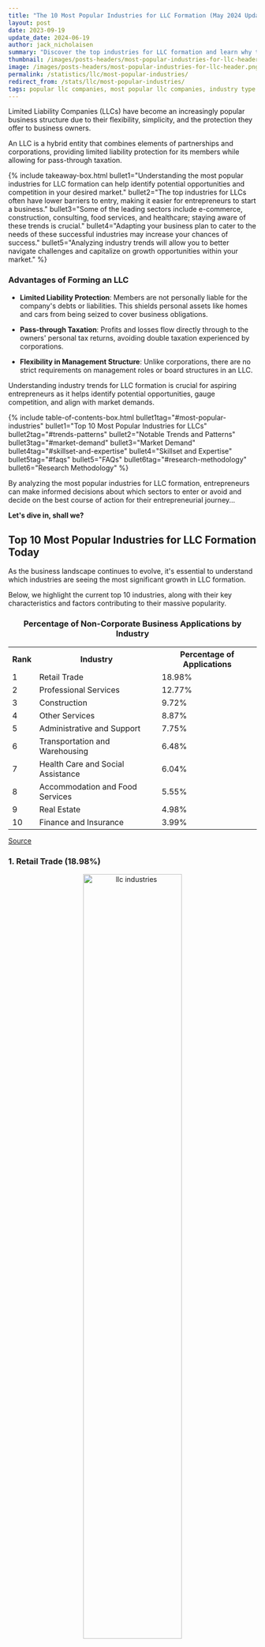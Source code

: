 ```yaml
---
title: "The 10 Most Popular Industries for LLC Formation (May 2024 Update)"
layout: post
date: 2023-09-19
update_date: 2024-06-19
author: jack_nicholaisen
summary: "Discover the top industries for LLC formation and learn why these sectors dominate the business landscape. Uncover opportunities for your own venture!"
thumbnail: /images/posts-headers/most-popular-industries-for-llc-header.png
image: /images/posts-headers/most-popular-industries-for-llc-header.png
permalink: /statistics/llc/most-popular-industries/
redirect_from: /stats/llc/most-popular-industries/
tags: popular llc companies, most popular llc companies, industry type for llc
---
```


Limited Liability Companies (LLCs) have become an increasingly popular business structure due to their flexibility, simplicity, and the protection they offer to business owners. 

An LLC is a hybrid entity that combines elements of partnerships and corporations, providing limited liability protection for its members while allowing for pass-through taxation.

{% include takeaway-box.html bullet1="Understanding the most popular industries for LLC formation can help identify potential opportunities and competition in your desired market." bullet2="The top industries for LLCs often have lower barriers to entry, making it easier for entrepreneurs to start a business." bullet3="Some of the leading sectors include e-commerce, construction, consulting, food services, and healthcare; staying aware of these trends is crucial." bullet4="Adapting your business plan to cater to the needs of these successful industries may increase your chances of success." bullet5="Analyzing industry trends will allow you to better navigate challenges and capitalize on growth opportunities within your market." %}

### Advantages of Forming an LLC

-   **Limited Liability Protection**: Members are not personally liable for the company's debts or liabilities. This shields personal assets like homes and cars from being seized to cover business obligations.

-   **Pass-through Taxation**: Profits and losses flow directly through to the owners' personal tax returns, avoiding double taxation experienced by corporations.

-   **Flexibility in Management Structure**: Unlike corporations, there are no strict requirements on management roles or board structures in an LLC.

Understanding industry trends for LLC formation is crucial for aspiring entrepreneurs as it helps identify potential opportunities, gauge competition, and align with market demands. 

{% include table-of-contents-box.html bullet1tag="#most-popular-industries" bullet1="Top 10 Most Popular Industries for LLCs" bullet2tag="#trends-patterns" bullet2="Notable Trends and Patterns" bullet3tag="#market-demand" bullet3="Market Demand" bullet4tag="#skillset-and-expertise" bullet4="Skillset and Expertise" bullet5tag="#faqs" bullet5="FAQs" bullet6tag="#research-methodology" bullet6="Research Methodology" %}
<a id="most-popular-industries"> 

By analyzing the most popular industries for LLC formation, entrepreneurs can make informed decisions about which sectors to enter or avoid and decide on the best course of action for their entrepreneurial journey...

**Let's dive in, shall we?**

## Top 10 Most Popular Industries for LLC Formation Today

As the business landscape continues to evolve, it's essential to understand which industries are seeing the most significant growth in LLC formation. 

Below, we highlight the current top 10 industries, along with their key characteristics and factors contributing to their massive popularity.

<div style="text-align: center;">
    <h3>Percentage of Non-Corporate Business Applications by Industry</h3>
    <table style="margin: 0 auto;">
        <tr>
            <th><b>Rank</b></th>
            <th><b>Industry</b></th>
            <th><b>Percentage of Applications</b></th>
        </tr>
        <tr>
            <td>1</td>
            <td>Retail Trade</td>
            <td>18.98%</td>
        </tr>
        <tr>
            <td>2</td>
            <td>Professional Services</td>
            <td>12.77%</td>
        </tr>
        <tr>
            <td>3</td>
            <td>Construction</td>
            <td>9.72%</td>
        </tr>
        <tr>
            <td>4</td>
            <td>Other Services</td>
            <td>8.87%</td>
        </tr>
        <tr>
            <td>5</td>
            <td>Administrative and Support</td>
            <td>7.75%</td>
        </tr>
        <tr>
            <td>6</td>
            <td>Transportation and Warehousing</td>
            <td>6.48%</td>
        </tr>
        <tr>
            <td>7</td>
            <td>Health Care and Social Assistance</td>
            <td>6.04%</td>
        </tr>
        <tr>
            <td>8</td>
            <td>Accommodation and Food Services</td>
            <td>5.55%</td>
        </tr>
        <tr>
            <td>9</td>
            <td>Real Estate</td>
            <td>4.98%</td>
        </tr>
        <tr>
            <td>10</td>
            <td>Finance and Insurance</td>
            <td>3.99%</td>
        </tr>
    </table>
</div>

<a href="https://www.census.gov/econ/bfs/index.html" target="_blank">Source</a>

### 1. Retail Trade (18.98%)

<center>
<img alt="llc industries" src="/images/content/e-commerce-marketing.png" title="What is the most common LLC business?" style="width: 63%; height: 63%">
</center>

The Retail Trade sector consists of businesses primarily involved in selling merchandise in small quantities to the general public. 

This sector encompasses a wide range of retail formats including physical stores, online shops, and direct sales methods like catalogs and infomercials.

Retailers are designed to attract a high volume of customers through extensive product displays and mass-media advertising. 

They sell a variety of goods, from everyday items to specialized products, and often provide after-sales services such as repairs and installations.

### 2. Professional Services (12.77%)

<center>
<img alt="What are the most famous LLC companies?" src="/images/content/blueprints.png" title="Does industry type matter for an LLC?" style="width: 63%; height: 63%">
</center>

The Professional, Scientific, and Technical Services sector comprises establishments that specialize in performing professional, scientific, and technical activities for others. 

These activities require a high degree of expertise and training. 

Businesses in this sector provide a wide range of services including legal advice, accounting, architectural and engineering design, computer services, consulting, research, advertising, photography, translation, and veterinary services.

These establishments cater to clients across various industries and sometimes households, offering specialized services based on their expertise. 

This sector does not include businesses primarily involved in day-to-day office administrative services, such as financial planning, billing, recordkeeping, personnel supply, and logistics, which are classified under Administrative and Support and Waste Management and Remediation Services.

### 3. Construction (9.72%)

<center>
<img alt="Who is an LLC best for?" src="/images/content/construction.png" title="What types of businesses are best suited for LLC?" style="width: 63%; height: 63%">
</center>

The Construction sector comprises establishments primarily engaged in building construction or engineering projects, such as highways and utility systems. 

This sector includes businesses involved in site preparation and land subdivision for new construction.

Construction activities encompass new projects, additions, alterations, maintenance, and repairs, managed from a fixed business location but typically executed at multiple project sites. 

These activities are usually specified in prime contracts with project owners or subcontracts with other construction businesses.

General contractors, also known as design-builders, construction managers, turnkey contractors, or joint-venture contractors, oversee entire construction projects. 

They often subcontract specific parts of their projects to specialty trade contractors, who focus on particular components like masonry, painting, and electrical work. 

For-sale builders, or speculative builders, construct buildings for sale on sites they own, involving site acquisition and securing financial backing.

This sector is divided into three subsectors: 

1. Construction of Buildings, 

2. Heavy and Civil Engineering Construction, 

3. and Specialty Trade Contractors. 

These distinctions highlight the variations in equipment, workforce skills, and production processes required for different types of construction projects.

### 4. Other Services (8.87%)

<center>
<img alt="What type of business can I start with an LLC?" src="/images/content/service.png" title="Types of Industries Allowed to LLC" style="width: 63%; height: 63%">
</center>

The Other Services (except Public Administration) sector includes a diverse range of establishments providing services not classified elsewhere. 

This sector encompasses activities such as equipment and machinery repair, religious activities, grantmaking, advocacy, dry cleaning, laundry services, personal care, death care, pet care (excluding veterinary services), photofinishing, temporary parking, and dating services.

Additionally, private households employing workers for household operations are included in this sector. 

Establishments primarily engaged in retailing new equipment while also performing repairs and general maintenance are classified under the Retail Trade sector, not here.

### 5. Administrative and Support (7.75%)

<center>
<img alt="12 Best Industries To Work Within in 2024" src="/images/content/operations-center.png" title="What are the biggest industries in the US?" style="width: 63%; height: 63%">
</center>

The Administrative and Support and Waste Management and Remediation Services sector comprises establishments that perform routine support activities for the day-to-day operations of other organizations. 

These essential services, often conducted in-house by various sectors, include office administration, hiring and placing personnel, document preparation, solicitation, collection, security and surveillance, cleaning, and waste disposal.

Businesses in this sector typically operate on a contract or fee basis, specializing in one or more support activities. 

While these services are crucial for many industries and sometimes households, establishments focused on strategic and organizational planning for their company are classified under Management of Companies and Enterprises. 

Government entities managing programs are classified under Public Administration.

### 6. Transportation and Warehousing (6.48%)

<center>
<img alt="Which industry is booming in the USA?" src="/images/content/logistics.png" title="best sector for llcs" style="width: 63%; height: 63%">
</center>

The Transportation and Warehousing sector encompasses industries involved in the transportation of passengers and cargo, warehousing and storage for goods, scenic and sightseeing transportation, and support activities related to various modes of transportation. 

These establishments utilize transportation equipment or facilities, with the type of equipment varying by mode, including air, rail, water, road, and pipeline.

This sector is categorized into subsectors for each mode of transportation, warehousing and storage, and support activities. 

It also includes subsectors for scenic and sightseeing transportation, postal services, and courier services. 

Support activities, such as freight transportation arrangement and routine maintenance of transportation equipment, are inherently multimodal and share production process similarities.

Warehousing establishments in this sector are distinct from merchant wholesalers as they do not sell goods. 

Excluded from this sector are establishments primarily providing travel arrangements, rental and leasing of transportation equipment without operators, and medical care transportation services, which are classified under different sectors.

### 7. Health Care and Social Assistance (6.04%)

<center>
<img alt="Who would a LLC be best for?" src="/images/content/doctor.png" title="best industries for entrepreneurs" style="width: 63%; height: 63%">
</center>

The Health Care and Social Assistance sector comprises establishments dedicated to providing health care and social assistance services to individuals. 

This sector includes a range of services from medical care to social assistance, often blurring the lines between these activities. 

Services are delivered by trained professionals such as health practitioners and social workers, with many industries defined by the educational degrees held by these practitioners.

Excluded from this sector are yoga and aerobics instruction, physical fitness facilities, personal fitness training services, and non-medical diet and weight reduction centers, which are classified under other sectors. 

These services, while health-related, are not typically delivered by health practitioners.

### 8. Accommodation and Food Services (5.55%)

<center>
<img alt="best industry for entrepreneurs" src="/images/content/restaurant.png" title="What are the best industries to get into as an entrepreneur?" style="width: 63%; height: 63%">
</center>

The Accommodation and Food Services sector includes establishments that provide lodging and/or prepare meals, snacks, and beverages for immediate consumption. 

This sector combines accommodation and food services establishments because these activities are often offered together at the same location.

Some establishments that provide food and beverage services are classified in other sectors. 

For instance, civic and social organizations fall under Other Services (except Public Administration), amusement and recreation parks, dinner theaters, and other entertainment facilities are part of Arts, Entertainment, and Recreation, and motion picture theaters are classified under Information.

### 9. Real Estate (4.98%)

<center>
<img alt="Which sector is best for entrepreneurship?" src="/images/content/real-estate.png" title="Which is the best industry to do business in?" style="width: 63%; height: 63%">
</center>

The Real Estate and Rental and Leasing sector consists of establishments primarily engaged in renting, leasing, or allowing the use of tangible or intangible assets, and those providing related services. 

This includes businesses that rent out their own properties, whether tangible (like real estate and equipment) or intangible (like patents and trademarks).

This sector also encompasses establishments involved in managing real estate for others, selling, renting, and buying real estate on behalf of clients, and appraising real estate. 

These activities are closely tied to the sector's core functions. 

Key components include real estate lessors, equipment lessors (covering items like motor vehicles, computers, and consumer goods), and lessors of nonfinancial intangible assets.

Excluded from this sector are businesses primarily engaged in renting or leasing equipment with operators, as these are classified based on the nature of the services provided (such as transportation or construction). 

Additionally, mortgage Real Estate Investment Trusts (REITs) and establishments managing the financial portfolios of REITs on a fee or commission basis fall under the Finance and Insurance sector.

### 10. Finance and Insurance (3.99%)

<center>
<img alt="What industry is high in demand?" src="/images/content/insurance-policy.png" title="What business will always be in demand?" style="width: 63%; height: 63%">
</center>

The Finance and Insurance sector encompasses establishments primarily engaged in financial transactions and in facilitating such transactions. 

This includes three main types of activities:

**1. Financial Intermediation**: 

Raising funds by taking deposits or issuing securities, and using those funds to make loans or purchase securities. 

This involves channeling funds from lenders to borrowers, transforming or repackaging the funds in terms of maturity, scale, and risk.

**2. Insurance and Annuities**: 

Pooling risk by underwriting insurance and annuities, collecting premiums or fees, building reserves, investing those reserves, and making contractual payments.

**3. Specialized Support Services**: 

Providing services that facilitate or support financial intermediation, insurance, and employee benefit programs.

Monetary authorities responsible for monetary control are also included in this sector. 

The subsectors, industry groups, and industries are defined based on unique production processes, utilizing specialized human resources and physical capital. 

The way establishments acquire and allocate financial capital, and their sources and uses of funds, further distinguish their production processes.

Most subsectors contain intermediaries with similar patterns of raising and using funds, and establishments engaged in activities facilitating financial or insurance intermediation. 

Financial services often require higher-level organizational structures for defining production processes, and activities at single locations may represent separate production processes.
<a id="trends-patterns"> 

Establishments providing financial transaction processing services are included in this sector due to the integral nature of these activities to the production of finance and insurance services. 

Legal entities holding portfolios of assets on behalf of others, such as funds and trusts, are also part of this sector, while separate establishments managing these funds are classified under Other Financial Investment Activities.

## Notable Trends and Patterns

Let's look at a few of the significant trends we've noticed in the data and shed some light on the driving forces behind why so many entreprenurs prefer these industries when starting their very own LLCs.

### Evolving Retail Landscape

The Retail Trade sector has experienced significant growth due to several notable trends. 

The <a href="https://www.statista.com/statistics/379046/worldwide-retail-e-commerce-sales/" target="_blank">rise of e-commerce</a> has transformed the retail landscape, allowing businesses to reach a global audience and operate beyond the constraints of physical locations. 

Additionally, the integration of technology, such as mobile shopping apps and <a href="https://www.forbes.com/sites/forbesbusinessdevelopmentcouncil/2024/02/05/the-evolution-of-retail-in-2024-a-glimpse-into-the-future/" target="_blank">personalized online experiences</a>, has enhanced customer engagement and convenience. 

The shift towards omnichannel retailing, where businesses combine online and offline channels, has also contributed to the sector's growth. 

Furthermore, <a href="https://www.mckinsey.com/capabilities/mckinsey-digital/our-insights/how-covid-19-has-pushed-companies-over-the-technology-tipping-point-and-transformed-business-forever" target="_blank">changing consumer preferences</a>, such as the demand for fast delivery and seamless shopping experiences, have driven retailers to innovate and expand their services.

### Growing Demand for Expertise

The Professional Services sector has seen substantial growth driven by the increasing complexity of business operations and the <a href="https://www.deloitte.com/global/en/services/consulting/services/human-capital.html" target="_blank">demand for specialized expertises</a>. 

As businesses navigate regulatory changes, technological advancements, and global competition, they rely on professional services for legal advice, accounting, consulting, and more. 

The rise of digital transformation and the need for <a href="https://www.linkedin.com/pulse/future-professional-services-navigating-path-pk-william-us-citizen--ymtwf/" target="_blank">cybersecurity and IT services</a> have also fueled the sector's expansion. 

Moreover, the trend towards <a href="https://www.gartner.com/en/articles/gartner-top-10-strategic-technology-trends-for-2024" target="_blank">outsourcing non-core functions</a> allows companies to focus on their primary activities while leveraging the expertise of professional service providers.

### Infrastructure and Urban Development

The Construction sector's growth is influenced by several key trends. 

<a href="https://www2.deloitte.com/us/en/insights/industry/engineering-and-construction/engineering-and-construction-industry-outlook.html" target="_blank">Urbanization and population growth</a> have led to increased demand for residential and commercial buildings. 

Infrastructure development projects, such as highways and utility systems, are also on the rise as governments invest in <a href="https://www.mckinsey.com/capabilities/operations/our-insights/reinventing-construction-through-a-productivity-revolution" target="_blank">improving public services</a>. 

Technological advancements, including the use of Building Information Modeling (BIM) and sustainable construction practices, have enhanced efficiency and reduced costs. 

Additionally, the push for <a href="https://www.weforum.org/agenda/2022/05/3-ways-sustainable-construction-can-forge-a-greener-future/" target="_blank">renewable energy projects and green buildings</a> reflects the sector's adaptation to environmental concerns and regulations.

### Diverse Service Offerings

The Other Services sector encompasses a diverse range of activities, and its growth is driven by several factors. 

The <a href="https://www.mckinsey.com/industries/technology-media-and-telecommunications/our-insights/ordering-in-the-rapid-evolution-of-food-delivery" target="_blank">increasing focus on convenience</a> and personal services, such as dry cleaning, laundry, and personal care, caters to busy lifestyles. 

The <a href="https://www.mckinsey.com/~/media/mckinsey/featured%20insights/mckinsey%20explainers/what%20is%20the%20gig%20economy/what-is-the-gig-economy.pdf" target="_blank">rise of the gig economy and freelance work</a> has boosted demand for specialized services like pet care, temporary parking, and dating services. 

Additionally, the aging population has led to growth in death care services. 

The sector's ability to adapt to <a href="https://supplychainreport.org/the-gig-economy/" target="_blank">changing consumer needs and preferences</a> contributes to its continued expansion.

### Operational Efficiency and Outsourcing

Administrative and Support services have grown due to the need for businesses to <a href="https://www.deloitte.com/global/en/issues/work/global-outsourcing-survey.html" target="_blank">streamline operations</a> and focus on core activities. 

Outsourcing routine tasks such as office administration, payroll, and cleaning services allows companies to improve efficiency and reduce costs. 

The <a href="https://www.mckinsey.com/capabilities/people-and-organizational-performance/our-insights/reimagining-the-office-and-work-life-after-covid-19" target="_blank">rise of remote work</a> and the gig economy has increased demand for flexible staffing solutions and personnel placement services. 

Additionally, the emphasis on <a href="https://www.forbes.com/sites/forbestechcouncil/2020/05/12/15-effective-cybersecurity-strategies-for-your-remote-workforce/" target="_blank">security and data protection</a> has driven growth in security and surveillance services. 

Environmental concerns have also spurred the demand for waste management and remediation services.

### Logistics and Global Trade

The Transportation and Warehousing sector's growth is propelled by the <a href="https://www.dhl.com/global-en/home/insights-and-innovation/insights/logistics-trend-radar.html" target="_blank">increasing globalization</a> of trade and the rise of e-commerce. 

The need for <a href="https://www.weforum.org/agenda/2022/10/this-is-what-the-future-of-logistics-looks-like/" target="_blank">efficient logistics and supply chain management</a> has led to greater demand for transportation services, including air, rail, road, and sea freight. 

The expansion of warehousing facilities to accommodate growing inventory requirements is another key trend. 

<a href="https://www.cornellbusinessreview.org/articles-2/2023/5/21/the-future-of-global-supply-chains-how-increased-digitization-can-revitalize-global-supply-chains" target="_blank">Technological advancements</a>, such as automation and real-time tracking, have improved operational efficiency. 

Additionally, the rise of same-day and next-day delivery expectations has intensified the need for robust transportation and warehousing solutions.

### Aging Population and Medical Advances

The Health Care and Social Assistance sector continues to grow due to several significant trends. 

The aging population has increased the demand for <a href="https://www.mckinsey.com/industries/healthcare/our-insights/the-future-of-healthcare-value-creation-through-next-generation-business-models" target="_blank">health care services</a>, including medical care, nursing, and social support. 

Advances in medical technology and treatments have expanded the range of services offered. 

The emphasis on <a href="https://www.cdc.gov/aging/data/stateofaging.htm" target="_blank">preventive care and wellness programs</a> has also contributed to sector growth. 

Additionally, the shift towards personalized and patient-centered care has driven the expansion of health care and social assistance services. 

The COVID-19 pandemic highlighted the importance of <a href="https://www.nia.nih.gov/sites/default/files/2017-06/global_health_aging.pdf" target="_blank">health care infrastructure</a>, further accelerating investments in this sector.

### Experiential Travel and Dining

The Accommodation and Food Services sector has grown due to changing consumer preferences and lifestyle trends. 

The rise of experiential travel and dining experiences has driven demand for <a href="https://www.mckinsey.com/featured-insights/mckinsey-explainers/what-is-the-future-of-travel" target="_blank">unique accommodations</a> and innovative food services. 

The growth of the <a href="https://wttc.org/Research/Economic-Impact" target="_blank">sharing economy</a>, with platforms like Airbnb, has expanded lodging options. 

The increase in <a href="https://www.forbes.com/sites/garyocchiogrosso/2024/01/20/trends-shaping-the-ever-changing-restaurant-business-in-2024/" target="_blank">dual-income households and busy lifestyles</a> has boosted demand for dining out and food delivery services. 

Additionally, technological advancements, such as online reservations and mobile ordering, have enhanced customer convenience and engagement, contributing to the sector's growth.

### Urbanization and Investment Opportunities

The Real Estate sector has experienced growth due to several key factors. 

Urbanization and population growth have <a href="https://www.pwc.com/us/en/industries/financial-services/asset-wealth-management/real-estate/emerging-trends-in-real-estate.html" target="_blank">driven demand</a> for residential and commercial properties. 
 
Low-interest rates and favorable financing options have made real estate investments more attractive. 
 
The rise of remote work has influenced demand for both <a href="https://theconversation.com/how-pandemics-have-changed-american-cities-often-for-the-better-137945" target="_blank">residential and office spaces</a>, with a shift towards suburban and flexible workspaces. 
 
Additionally, the emphasis on <a href="https://designdash.com/2024/06/08/the-future-of-real-estate-17-tech-trends-changing-the-industry/" target="_blank">sustainable and green buildings</a> has spurred investments in energy-efficient and environmentally friendly properties. 
 
Real estate's potential for stable returns and long-term value appreciation continues to attract investors.

### Financial Innovation and Risk Management

The Finance and Insurance sector's growth is driven by the <a href="https://fintechmagazine.com/articles/digital-banking-transformation-accelerating-into-2024" target="_blank">increasing complexity of financial markets</a> and the need for risk management. 

The rise of digital banking and fintech innovations has transformed the financial services landscape, offering greater accessibility and convenience. 

The growing awareness of the importance of insurance for <a href="https://www.mckinsey.com/industries/financial-services/our-insights/fintechs-a-new-paradigm-of-growth" target="_blank">risk mitigation</a> has led to increased demand for various insurance products. 
<a id="market-demand"> 

Additionally, the emphasis on <a href="https://www.gartner.com/en/articles/gartner-top-10-strategic-technology-trends-for-2024" target="_blank">financial literacy and planning</a> has spurred growth in investment and advisory services. 

Regulatory changes and economic uncertainties also drive the need for financial intermediation and specialized support services.

## Market Demand and Its Impact on LLC Formation

Understanding market demand is crucial for entrepreneurs when choosing an industry for their LLC formation. 

**What is Market Demand?**

Market demand influences the viability and potential growth of a business, making it an essential factor in determining the most profitable industries to enter. 


Market demand plays a significant role in shaping the decision-making process for entrepreneurs looking to form an LLC. 

High market demand indicates a strong need or desire for specific products or services, which can translate into lucrative business opportunities. 

Entrepreneurs are more likely to form LLCs in industries with high demand as they offer better chances of success and profitability.

Conversely, low market demand can signal limited growth potential or even stagnation within an industry. 

As a result, entrepreneurs may avoid forming LLCs in such sectors due to the increased risk of failure and financial losses.

In this section, we will discuss how market demand impacts industry choice for LLC formation and provide examples of industries experiencing high demand that has led to an increase in LLC formations.

### **Industries with High Demand Leading to More LLC Formations**

-   ### Renewable Energy

The renewable energy sector has experienced rapid growth due to increasing global concerns about climate change and the need for sustainable energy solutions. 

This high market demand has led to numerous entrepreneurs forming LLCs within this industry, focusing on solar power installation, wind energy generation, and other renewable technologies.

Source: <a href="https://www.eia.gov/todayinenergy/detail.php?id=43895" target="_blank">U.S. Energy Information Administration</a>

-   ### Home-Based Care Services

With an aging population and growing preference for home-based care over traditional nursing homes, there is significant market demand for home care services providers. 

This trend has resulted in many entrepreneurs forming LLCs in this sector, offering services such as elderly care, disability support, and specialized medical care at home.

Source: <a href="https://www.agingcare.com/articles/difference-between-home-health-and-non-medical-home-care-services-426685.htm" target="_blank">Aging Care</a>

-   ### Subscription Box Services

Subscription box services have gained immense popularity in recent years, catering to various niches such as beauty, food, and entertainment. 

The high market demand for these curated experiences has led to many entrepreneurs forming LLCs in this industry, capitalizing on the opportunity to provide unique and personalized products to consumers.

Source: <a href="https://www.mckinsey.com/industries/technology-media-and-telecommunications/our-insights/thinking-inside-the-subscription-box-new-research-on-ecommerce-consumers" target="_blank">McKinsey & Company</a>

Understanding market demand is crucial for entrepreneurs when choosing an industry for their LLC formation. 

By identifying industries with high market demand, entrepreneurs can increase their chances of success and capitalize on lucrative business opportunities while enjoying the benefits of limited liability protection.

## The Influence of Regulatory Environment on Industry Choice

The regulatory environment plays a crucial role in shaping entrepreneurs' decisions to form an LLC in a specific industry. 

Various regulations, licensing requirements, and compliance measures can either facilitate or hinder the development of businesses within certain sectors. 

A favorable regulatory environment can encourage entrepreneurs to form LLCs in specific industries by simplifying processes, reducing costs, and minimizing barriers to entry. 

In contrast, stringent regulations or complex licensing requirements may discourage business owners from entering certain sectors due to the increased time and resources needed for compliance.

Understanding the regulatory landscape is essential when choosing an industry for LLC formation. 

Entrepreneurs must carefully consider factors such as licensing requirements, industry-specific regulations, and potential legal liabilities before making their decision.

In the following section, we will discuss how the regulatory environment can impact the decision to form an LLC in a specific industry and provide examples of industries with favorable regulatory conditions for LLC formation.

### **Industries with Favorable Regulatory Conditions for LLC Formation**

-   ### E-commerce

The e-commerce sector often benefits from a relatively relaxed regulatory environment compared to traditional brick-and-mortar retail businesses. 

For instance, e-commerce businesses are generally not subject to zoning laws or physical location restrictions that apply to physical stores (<a href="https://www.sba.gov/business-guide/launch-your-business" target="_blank">U.S. Small Business Administration</a>). 

This favorable regulatory landscape has attracted many entrepreneurs to form LLCs in the e-commerce space.

-   ### Consulting Services

Consulting services typically enjoy a less restrictive regulatory environment than many other industries. 

While some consultants may require professional licenses or certifications depending on their specialization (<a href="https://www.bls.gov/ooh/business-and-financial/management-analysts.htm" target="_blank">Bureau of Labor Statistics</a>), overall regulation is often less burdensome than in more heavily regulated sectors like healthcare or finance. 

This lighter touch creates a more accessible environment for entrepreneurs to form LLCs in the consulting industry.

-   ### Food Trucks

Food trucks have become increasingly popular in recent years, with many cities adopting more lenient regulations and streamlined permit processes to accommodate this growing trend (<a href="https://ij.org/report/food-truck-freedom/" target="_blank">Institute for Justice</a>). 

As a result, entrepreneurs looking to enter the food services industry may find it easier to start a food truck business as an LLC compared to opening a traditional restaurant, which often faces stricter regulations and higher overhead costs.

It's clear from our analysis that understanding the regulatory environment is essential when choosing which industry to form your LLC in. 

Entrepreneurs should consider factors such as licensing requirements, industry-specific regulations, and potential legal liabilities before making their decision. 

**By selecting industries with favorable regulatory conditions, business owners can increase their chances of success while enjoying the benefits of limited liability protection provided by an LLC structure.**

## Access to Capital and Its Impact on LLC Formation

Access to capital is a critical factor for entrepreneurs when deciding which industry to enter with their LLC formation. 

The availability of funding can significantly impact the growth potential and overall success of a business. 

When forming an LLC, entrepreneurs must consider the financial resources required to launch and grow their businesses. 

On one hand, industries with greater access to capital tend to attract more entrepreneurs as they offer better opportunities for securing funding through various channels such as loans, grants, or investments. 

On the other hand, industries with limited access to capital may deter entrepreneurs from forming LLCs due to the increased risk of financial constraints hindering business growth.

In this section, we will discuss the role access to capital plays in determining industry choice for LLC formation and provide examples of industries where access to capital is relatively easier, leading to more LLC formations.

### **Industries with Easier Access to Capital**

-   ### Technology Startups

Technology startups often have better access to capital due in part to the high demand for innovative solutions and potential for rapid growth. 

Investors are typically drawn towards technology companies that demonstrate strong market potential and scalability. 

As a result, many entrepreneurs choose to form LLCs in this industry, taking advantage of available funding through venture capital firms or angel investors.

Source: <a href="https://www.cbinsights.com/research/report/venture-trends-2023/" target="_blank">CB Insights</a>

-   ### Biotechnology & Pharmaceutical Companies

The biotechnology and pharmaceutical industries also enjoy relatively easier access to capital due in part to the high demand for new treatments and therapies. 

These sectors often receive significant funding from both public and private sources, including government grants, venture capital investments, and partnerships with established pharmaceutical companies.

Source: <a href="https://phrma.org/-/media/Project/PhRMA/PhRMA-Org/PhRMA-Refresh/Report-PDFs/D-F/The-Econ-Impact-of-US-Biopharma-Industry-2024-Report.pdf" target="_blank">Pharmaceutical Research and Manufacturers of America</a>

-   ### Renewable Energy Projects

Renewable energy projects have become increasingly attractive to investors due to the growing global emphasis on sustainability and clean energy. 

As a result, entrepreneurs forming LLCs in this industry can benefit from various funding opportunities, including government grants, tax incentives, and private investments.

Source: <a href="https://www.energy.gov/eere/funding/eere-funding-opportunities" target="_blank">U.S. Department of Energy</a>
<a id="skillset-and-expertise"> 

Based on the above, access to capital clearly plays a significant role in determining which industries are more appealing for LLC formation. 

By understanding the financial landscape within specific sectors, you can make more informed decisions about the viability of your business and leverage available resources to support its growth.

## The Role of Skillset and Expertise in Choosing an Industry

The skillset and expertise of entrepreneurs play a crucial role in determining the industry choice for LLC formation. 

Founders often gravitate towards industries where they possess relevant knowledge, experience, or unique abilities, as this increases their chances of success. 

When forming an LLC, entrepreneurs are more likely to choose industries that align with their professional background, education, or innate talents. 

This alignment allows them to leverage their skills and expertise effectively, increasing the likelihood of business success. 

Additionally, having a strong foundation in a particular industry can help entrepreneurs navigate challenges more efficiently while providing them with valuable insights into market trends and opportunities.

Here, we will take a look at how founders' skillsets and expertise can influence industry choice for LLC formation and provide examples of industries where specific skillsets lead to more LLC formations.

### **Industries Where Specific Skillsets Lead to More LLC Formations**

-   ### Health & Wellness

Entrepreneurs with backgrounds in nutrition, fitness training, or holistic therapies often form LLCs within the health & wellness industry. 

Their specialized knowledge allows them to create tailored solutions for clients seeking to improve their physical or mental well-being.

Source: <a href="https://globalwellnessinstitute.org/the-2023-global-wellness-economy-monitor/" target="_blank">Global Wellness Institute</a>

-   ### Software Development

Individuals with expertise in programming languages or software engineering are more likely to form LLCs within the software development industry. 

Their technical skills enable them to create innovative digital products and services catering to various sectors such as finance, healthcare, or e-commerce.

Source: <a href="https://www.bls.gov/ooh/computer-and-information-technology/software-developers.htm" target="_blank">Bureau of Labor Statistics</a>

-   ### Consulting Services

Professionals with extensive experience in management consulting or specialized fields like human resources, marketing strategy, or IT consulting often establish LLCs within the consulting industry. 

Their expertise allows them to provide valuable guidance and support to other businesses seeking to improve performance or overcome specific challenges.

Source: <a href="https://www.forbes.com/advisor/business/how-to-start-a-consulting-business/" target="_blank">Forbes</a>
<a id="faqs"> 

According to this information, the founders' skillset and expertise significantly influence industry choice for LLC formation. 

By leveraging their unique abilities and knowledge in a particular sector, entrepreneurs can increase their chances of business success while enjoying the benefits of limited liability protection.

## FAQs - Frequently Asked Questions About The Best Industries for LLCs

<center>
<img alt="Business FAQs" src="/images/content/faqs-section.png" title="Common Business Questions" style="width: 63%; height: 63%">
</center>

<br>

<link rel="stylesheet" href="/assets/css/faq-styles.css">

{% include faq-template.html faq_data="faq_stats_llc_most_popular_industries_for_llcs" %}

<br>

## In Summary...

We've just explored various factors that influence industry choice for LLC formation, including regional trends, market demand, regulatory environment, access to capital, and founders' skillsets and expertise.

By taking these factors into account, entrepreneurs can make informed decisions when selecting an industry with high growth potential that aligns with their unique abilities and knowledge.

### Recaping Our Key Findings

1.  Regional trends play a significant role in shaping the industries where LLCs are formed. Top industries vary across different regions of the United States due to factors such as local economic conditions, available resources, and established infrastructures.

2.  Market demand is crucial for determining the viability and growth potential of businesses within specific industries. High demand sectors tend to attract more entrepreneurs seeking lucrative opportunities.

3.  The regulatory environment can either facilitate or hinder business development within certain sectors. Industries with favorable regulatory conditions typically see more LLC formations.

4.  Access to capital is essential for entrepreneurs when choosing an industry for LLC formation. Industries with better access to funding offer increased growth potential and overall success.

5.  Founders' skillsets and expertise play a critical role in determining the industry choice for LLC formation. Entrepreneurs often gravitate towards sectors where they possess relevant knowledge or unique abilities.

Understanding these trends and patterns has several implications on you, your business, and your industry:

-   **Entrepreneurs** should carefully consider each factor when deciding on an industry for their LLC formation. This analysis can help them identify areas with high growth potential while also taking into account their skills and expertise.
-   **Investors** can use this information to identify emerging industries with strong growth prospects or existing sectors experiencing a resurgence in LLC formations. This insight may inform investment strategies and help uncover promising opportunities.
-   **Policymakers** can leverage this information to create policies that foster entrepreneurship in specific industries or regions by addressing barriers such as restrictive regulations or limited access to capital.

Applying this information in a practical sense will allow you to:

1.  Identify industries with favorable conditions for LLC formation.

2.  Leverage their skills and expertise effectively to increase the likelihood of business success.

3.  Better understand market trends and opportunities within specific sectors.

4.  Navigate challenges more efficiently by being aware of potential barriers such as restrictive regulations or limited access to capital.

To further explore how this valuable information can be tailored to your unique business needs, we encourage you to <a href="https://calendly.com/businessinitiative/30-minute-consultation-call" target="_blank">schedule a consultation call</a> with us. 

Business Initiative will provide personalized guidance on choosing the right industry for your LLC formation based on your goals and background.

Don't miss out on additional insights and resources! 

Follow us on X (Twitter) for real-time discussions about entrepreneurship, LLC formation, and more...

<br>
<a href="https://twitter.com/intent/tweet?screen_name=BisInitiative&ref_src=twsrc%5Etfw" class="twitter-mention-button" data-size="large" data-show-count="false">Tweet to @BisInitiative</a><script async src="https://platform.twitter.com/widgets.js" charset="utf-8"></script>

**Ready to Take Initiative?** 

<a href="https://calendly.com/businessinitiative/30-minute-consultation-call" target="_blank">Schedule a consultation call</a> or <a href="https://www.businessinitiative.org/contact/" target="_blank">use our contact form</a> and get started today!

Also, subscribe to our newsletter for regular updates on industry trends, tips for business success, and exclusive content designed to help you stay ahead in today's competitive landscape.

<iframe src="https://embeds.beehiiv.com/4b55f309-919b-4f27-82e1-28bfbbc3543f" data-test-id="beehiiv-embed" width="100%" height="320" frameborder="0" scrolling="no" style="border-radius: 4px; border: 2px solid #e5e7eb; margin: 0; background-color: transparent;"></iframe>

<a id="research-methodology"> 

## Research Methodology

In this analysis, we relied on various reputable data sources to gather information on industry trends, market demand, and other factors influencing the choice of industry for LLC formation. 

These data sources include government databases, business registries, and industry reports that provide valuable insights into the economic landscape and business opportunities across different sectors.

### Government Databases

Government databases offer a wealth of information on economic indicators, industry statistics, and regulatory requirements. 

Some of the key government databases used in our analysis include:

-   <a href="https://www.bea.gov/" target="_blank">U.S. Bureau of Economic Analysis</a> - Provides comprehensive data on GDP by industry, consumer spending trends, and regional economic profiles.

-   <a href="https://www.bls.gov/" target="_blank">U.S. Bureau of Labor Statistics</a> - Offers insights into employment trends, occupational outlooks, and wage data across various industries.

-   <a href="https://www.sba.gov/" target="_blank">U.S. Small Business Administration</a> - Shares resources for entrepreneurs related to starting a business, financing options, and federal contracting opportunities.

### Business Registries

Business registries maintain records of registered companies within specific jurisdictions or countries. 

These registries can provide useful information on the number of LLC formations across different industries:

-   <a href="https://www.nass.org/initiatives/business-services" target="_blank">National Association of Secretaries of State (NASS)</a> - NASS offers a directory linking to individual state business registries where users can access details about LLC registrations.

-   <a href="https://www.sec.gov/edgar/searchedgar/companysearch" target="_blank">U.S. Securities and Exchange Commission (SEC)</a> - The SEC's EDGAR database allows users to search for company filings such as annual reports or registration statements that may contain information about newly formed LLCs.

### Industry Reports

Industry reports offer in-depth analyses of market trends, growth projections, competitive landscapes, and emerging opportunities within specific sectors:

-   <a href="https://www.pwc.com/us/en/moneytree-report.html" target="_blank">PwC MoneyTree Report</a> - A quarterly study of venture capital investment activity in the United States, providing insights into the most funded industries and regions.

-   <a href="https://www.cbinsights.com/" target="_blank">CB Insights</a> - Offers research reports on various industries, including technology, healthcare, and consumer goods, highlighting market trends and investment activities.

-   <a href="https://www.forbes.com/" target="_blank">Forbes</a>, <a href="https://www.entrepreneur.com/" target="_blank">Entrepreneur</a>, and <a href="https://www.inc.com/" target="_blank">Inc.</a> - These business publications frequently publish articles and reports analyzing industry trends, growth opportunities, and challenges faced by entrepreneurs across different sectors.

By utilizing these reputable data sources, our analysis aims to provide a comprehensive understanding of the factors influencing industry choice for LLC formation and help entrepreneurs make informed decisions about their ventures.

### Data Analysis: Methods and Justifications

Here are the statistical methods we used to analyze the data gathered from various sources. 

We also provide justifications for choosing these methods, highlighting their effectiveness in providing insights into industry choice for LLC formation.

### Explanation and Justification of Statistical Methods Used

**1. Descriptive Statistics:** 

In the creation of this article, we used descriptive statistics to summarize and present essential features of the dataset. 

By calculating measures such as mean, median, mode, and standard deviation, we gained a foundational understanding of industry trends and patterns relevant to LLC formation.

**2. Correlation Analysis:** 

To identify significant correlations between variables (e.g., market demand, access to capital) and industry choice for LLC formation, we employed correlation analysis. 

This method helped us uncover potential factors influencing entrepreneurs' decisions, allowing us to focus on the most critical variables for further investigation.

**3. Regression Analysis:** 

In this article, we used regression analysis to model relationships between variables while accounting for multiple factors simultaneously. 

By determining which factors have the most significant impact on industry choice for LLC formation and comparing their relative contributions to observed trends, we were able to make more accurate predictions about which industries will attract entrepreneurs.

**4. Cluster Analysis:** 

To identify patterns across sectors, we performed cluster analysis by grouping similar industries based on shared characteristics (e.g., market demand, regulatory environment). 

This technique helped us uncover underlying structures within complex datasets and recognize clusters, enabling us to better understand the common factors driving entrepreneurs' choices in forming LLCs across different sectors and tailor our recommendations accordingly.

The chosen statistical methods provide a robust and comprehensive approach to analyzing data related to industry choice for LLC formation. 

By combining descriptive statistics, correlation analysis, regression analysis, and cluster analysis, we effectively explored patterns and relationships within the data while generating actionable insights for entrepreneurs, like you, to consider when forming an LLC in various industries.

### Suggestions for Future Research

Further research on this topic could include:

**1. Examining the impact of emerging technologies and market disruptions on industry choice for LLC formation.**

-   <a href="https://hyscaler.com/insights/the-impact-of-technology-on-business-growth/" target="_blank">The Impact of Technological Change on Business Activity</a>
-   <a href="https://www.weforum.org/agenda/2023/06/emerging-technologies-innovation-2023/" target="_blank">How Emerging Technologies Are Impacting Industries</a>

**2. Conducting a comparative analysis of LLC formation trends across different countries to identify global patterns and opportunities.**

-   <a href="https://www.berkmansolutions.com/articles/entities/30-years-of-new-business-entities" target="_blank">Global Trends in Limited Liability Company Formation</a>
-   <a href="https://www.researchgate.net/publication/371081376_AN_ANALYSIS_OF_LIMITED_LIABILITY_PARTNERSHIPS_AND_THEIR_EFFECTS_ON_SMALL_ENTERPRISES" target="_blank">A Comparative Study of Limited Liability Companies</a>

**3. Investigating the relationship between economic cycles, government policies, and industry choice for LLC formation over time.**

-   <a href="https://www.researchgate.net/publication/309900634_The_Role_of_Government_Policy_in_Entrepreneurship_Development" target="_blank">The Role of Government Policies in Promoting Entrepreneurship</a>
-   <a href="https://www.businessinitiative.org/statistics/business-structures/economic-cycles/" target="_blank">The Effect of Economic Cycles on Business Formation</a>

By continuing to explore these factors, your can gain a deeper understanding of the dynamics driving industry choice for LLC formation and inform strategic decision-making for entrepreneurs, investors, and policymakers alike.

<br>
<details>
<summary><b>Sources</b></summary>
<br>
<ul>
  <li><a href="https://www.shopify.com/blog/llc-tax-benefits-4-benefits-of-operating-as-an-llc" target="_blank">Shopify</a></li>
  <li><a href="https://www.statista.com/statistics/379046/worldwide-retail-e-commerce-sales/" target="_blank">Statista</a></li>
  <li><a href="https://www.fortunebuilders.com/real-estate-llc-benefits/" target="_blank">Fortunebuilders</a></li>
  <li><a href="https://www.nar.realtor/research-and-statistics" target="_blank">National Association of Realtors</a></li>
  <li><a href="https://www.zenbusiness.com/starting-an-llc-for-consulting-firms/" target="_blank">ZenBusiness</a></li>
  <li><a href="https://www.ibisworld.com/united-states/market-research-reports/management-consulting-industry/" target="_blank">IBISWorld</a></li>
  <li><a href="https://howtostartanllc.com/should-i-start-an-llc/health-coaching" target="_blank">HowToStartAnLLC</a></li>
  <li><a href="https://www.globalwellnesssummit.com/2023-gws/gws2023-updates/the-global-wellness-economy-grows-to-5-6-trillion/" target="_blank">Global Wellness Summit</a></li>
  <li><a href="https://www.fda.gov/food/food-industry/how-start-food-business" target="_blank">U.S. Food & Drug Administration</a></li>
  <li><a href="https://www.comptia.org/content/research/best-tech-cities-it-jobs" target="_blank">CompTIA</a></li>
  <li><a href="https://www.forbes.com/sites/forbescoachescouncil/2022/11/15/2023-digital-marketing-trends-to-take-advantage-of-now/" target="_blank">Forbes</a></li>
  <li><a href="https://www.pcma.org/3rd-most-stressful-job-event-planning/" target="_blank">PCMA Foundation</a></li>
  <li><a href="https://www.census.gov/construction/chars/highlights.html" target="_blank">U.S. Census Bureau</a></li>
  <li><a href="https://www.bls.gov/ooh/education-training-and-library/home.htm" target="_blank">Bureau of Labor Statistics</a></li>
  <li><a href="https://www.mckinsey.com/business-functions/mckinsey-digital/our-insights/digital-transformation-the-three-steps-to-success" target="_blank">McKinsey & Company</a></li>
  <li><a href="https://www.mckinsey.com/industries/consumer-packaged-goods/our-insights/the-trends-defining-the-1-point-8-trillion-dollar-global-wellness-market-in-2024" target="_blank">McKinsey & Company</a></li>
  <li><a href="https://www.cbiz.com/insights/articles/article-details/2024-strategic-forecast-for-professional-services-firms" target="_blank">CBIZ</a></li>
  <li><a href="https://gisgeography.com/world-atlas/" target="_blank">GIS Geography</a></li>
  <li><a href="https://www.census.gov/retail/index.html" target="_blank">U.S. Census Bureau</a></li>
  <li><a href="https://natural-resources.canada.ca/home" target="_blank">Natural Resources Canada</a></li>
  <li><a href="https://commission.europa.eu/strategy-and-policy/priorities-2019-2024/europe-fit-digital-age/european-industrial-strategy_en" target="_blank">European Commission</a></li>
  <li><a href="https://data.worldbank.org/indicator/NV.MNF.TECH.ZS.UN?end=2021&start=2021&view=map" target="_blank">World Bank</a></li>
  <li><a href="https://www.adb.org/publications/key-indicators-asia-and-pacific-2023" target="_blank">Asian Development Bank</a></li>
  <li><a href="https://population.un.org/wup/" target="_blank">United Nations</a></li>
  <li><a href="https://www.opec.org/opec_web/en/data_graphs/40.htm" target="_blank">OPEC</a></li>
  <li><a href="https://www.weforum.org/press/2023/10/menas-green-transition-unlocking-economic-opportunities-to-drive-climate-action/" target="_blank">World Economic Forum</a></li>
  <li><a href="https://en.wikipedia.org/wiki/Northeastern_United_States" target="_blank">Wikipedia</a></li>
  <li><a href="https://assets-global.website-files.com/6059c12b8713280021ded23b/6062735c3b42a8d24f8d1a43_CB-Insights-2019.-VC-investments-Q1.pdf" target="_blank">PwC MoneyTree Report</a></li>
  <li><a href="https://en.wikipedia.org/wiki/Midwestern_United_States" target="_blank">Wikipedia</a></li>
  <li><a href="https://www.trade.gov/selectusa-home" target="_blank">U.S. Department of Commerce</a></li>
  <li><a href="https://en.wikipedia.org/wiki/Southern_United_States" target="_blank">Wikipedia</a></li>
  <li><a href="https://www.bea.gov/data/gdp/gdp-industry" target="_blank">Bureau of Economic Analysis</a></li>
  <li><a href="https://en.wikipedia.org/wiki/Western_American_English" target="_blank">Wikipedia</a></li>
  <li><a href="https://www.labormarketinfo.edd.ca.gov/data/employment-by-industry.html" target="_blank">California Employment Development Department</a></li>
  <li><a href="https://www.eia.gov/todayinenergy/detail.php?id=43895" target="_blank">U.S. Energy Information Administration</a></li>
  <li><a href="https://www.agingcare.com/articles/difference-between-home-health-and-non-medical-home-care-services-426685.htm" target="_blank">Aging Care</a></li>
  <li><a href="https://www.mckinsey.com/industries/technology-media-and-telecommunications/our-insights/thinking-inside-the-subscription-box-new-research-on-ecommerce-consumers" target="_blank">McKinsey & Company</a></li>
  <li><a href="https://www.statista.com/statistics/379046/worldwide-retail-e-commerce-sales/" target="_blank">Statista - Retail e-commerce sales worldwide from 2014 to 2024</a></li>
  <li><a href="https://www.forbes.com/sites/forbesbusinessdevelopmentcouncil/2024/02/05/the-evolution-of-retail-in-2024-a-glimpse-into-the-future/" target="_blank">Forbes - The Evolution Of Retail In 2024: A Glimpse Into The Future</a></li>
  <li><a href="https://www.mckinsey.com/capabilities/mckinsey-digital/our-insights/how-covid-19-has-pushed-companies-over-the-technology-tipping-point-and-transformed-business-forever" target="_blank">McKinsey - How COVID-19 has pushed companies over the technology tipping point—and transformed business forever</a></li>
  <li><a href="https://www.deloitte.com/global/en/services/consulting/services/human-capital.html" target="_blank">Deloitte - 2024 Global Human Capital Trends</a></li>
  <li><a href="https://www.linkedin.com/pulse/future-professional-services-navigating-path-pk-william-us-citizen--ymtwf/" target="_blank">Linkedin - The Future of Professional Services: Navigating the Path to Innovation and Excellence</a></li>
  <li><a href="https://www.gartner.com/en/articles/gartner-top-10-strategic-technology-trends-for-2024" target="_blank">Gartner - Top Strategic Technology Trends for 2024</a></li>
  <li><a href="https://www2.deloitte.com/us/en/insights/industry/engineering-and-construction/engineering-and-construction-industry-outlook.html" target="_blank">Deloitte - 2024 engineering and construction industry outlook</a></li>
  <li><a href="https://www.mckinsey.com/capabilities/operations/our-insights/reinventing-construction-through-a-productivity-revolution" target="_blank">McKinsey - Reinventing construction through a productivity revolution</a></li>
  <li><a href="https://www.weforum.org/agenda/2022/05/3-ways-sustainable-construction-can-forge-a-greener-future/" target="_blank">World Economic Forum - 3 areas sustainable construction can help build a greener future</a></li>
  <li><a href="https://www.mckinsey.com/~/media/mckinsey/featured%20insights/mckinsey%20explainers/what%20is%20the%20gig%20economy/what-is-the-gig-economy.pdf" target="_blank">McKinsey - What is the gig economy?</a></li>
  <li><a href="https://www.mckinsey.com/industries/technology-media-and-telecommunications/our-insights/ordering-in-the-rapid-evolution-of-food-delivery" target="_blank">McKinsey - Ordering in: The rapid evolution of food delivery</a></li>
  <li><a href="https://supplychainreport.org/the-gig-economy/" target="_blank">The Supply Chain Report - The Gig Economy: Transforming Workforce Dynamics and Challenging Traditional Employment</a></li>
  <li><a href="https://www.deloitte.com/global/en/issues/work/global-outsourcing-survey.html" target="_blank">Deloitte - Global outsourcing survey 2022</a></li>
  <li><a href="https://www.mckinsey.com/capabilities/people-and-organizational-performance/our-insights/reimagining-the-office-and-work-life-after-covid-19" target="_blank">McKinsey - Reimagining the office and work life after COVID-19</a></li>
  <li><a href="https://www.forbes.com/sites/forbestechcouncil/2020/05/12/15-effective-cybersecurity-strategies-for-your-remote-workforce/" target="_blank">Forbes - 15 Effective Cybersecurity Strategies For Your Remote Workforce</a></li>
  <li><a href="https://www.dhl.com/global-en/home/insights-and-innovation/insights/logistics-trend-radar.html" target="_blank">DHL - Logistics Trend Radar 2024</a></li>
  <li><a href="https://www.weforum.org/agenda/2022/10/this-is-what-the-future-of-logistics-looks-like/" target="_blank">World Economic Forum - This is what the future of logistics looks like</a></li>
  <li><a href="https://www.cornellbusinessreview.org/articles-2/2023/5/21/the-future-of-global-supply-chains-how-increased-digitization-can-revitalize-global-supply-chains" target="_blank">Cornell Business Review - The Future of Global Supply Chains: How Increased Digitization Can Revitalize Global Supply Chains</a></li>
  <li><a href="https://www.nia.nih.gov/sites/default/files/2017-06/global_health_aging.pdf" target="_blank">World Health Organization - Global Health and Aging</a></li>
  <li><a href="https://www.mckinsey.com/industries/healthcare/our-insights/the-future-of-healthcare-value-creation-through-next-generation-business-models" target="_blank">McKinsey - The future of healthcare: Value creation through next-generation business models</a></li>
  <li><a href="https://www.cdc.gov/aging/data/stateofaging.htm" target="_blank">Centers for Disease Control and Prevention - The State of Aging and Health in America</a></li>
  <li><a href="https://wttc.org/Research/Economic-Impact" target="_blank">World Travel & Tourism Council - Travel & Tourism Economic Impact 2024</a></li>
  <li><a href="https://www.mckinsey.com/featured-insights/mckinsey-explainers/what-is-the-future-of-travel" target="_blank">McKinsey - What is the future of travel?</a></li>
  <li><a href="https://www.forbes.com/sites/garyocchiogrosso/2024/01/20/trends-shaping-the-ever-changing-restaurant-business-in-2024/" target="_blank">Forbes - The Future Of Food: Five Trends Transforming The Restaurant Industry</a></li>
  <li><a href="https://www.pwc.com/us/en/industries/financial-services/asset-wealth-management/real-estate/emerging-trends-in-real-estate.html" target="_blank">PWC - Emerging Trends in Real Estate 2024</a></li>
  <li><a href="https://theconversation.com/how-pandemics-have-changed-american-cities-often-for-the-better-137945" target="_blank">The Conversation - How pandemics have changed American cities – often for the better</a></li>
  <li><a href="https://theconversation.com/how-pandemics-have-changed-american-cities-often-for-the-better-137945" target="_blank">The Conversation - How pandemics have changed American cities – often for the better</a></li>
  <li><a href="https://designdash.com/2024/06/08/the-future-of-real-estate-17-tech-trends-changing-the-industry/" target="_blank">Design Dash - THE FUTURE OF REAL ESTATE: 17 TECH TRENDS CHANGING THE INDUSTRY</a></li>
  <li><a href="https://fintechmagazine.com/articles/digital-banking-transformation-accelerating-into-2024" target="_blank">Fintech Magazine - Digital banking transformation: Accelerating into 2024</a></li>
  <li><a href="https://www.mckinsey.com/industries/financial-services/our-insights/fintechs-a-new-paradigm-of-growth" target="_blank">McKinsey - Fintechs: A new paradigm of growth</a></li>
  <li><a href="https://www.gartner.com/en/articles/gartner-top-10-strategic-technology-trends-for-2024" target="_blank">Gartner - Top 10 Strategic Technology Trends for 2024</a></li>
  <li><a href="https://www.sba.gov/business-guide/launch-your-business" target="_blank">U.S. Small Business Administration</a></li>
  <li><a href="https://www.bls.gov/ooh/business-and-financial/management-analysts.htm" target="_blank">Bureau of Labor Statistics</a></li>
  <li><a href="https://ij.org/report/food-truck-freedom/" target="_blank">Institute for Justice</a></li>
  <li><a href="https://www.cbinsights.com/research/report/venture-trends-2023/" target="_blank">CB Insights</a></li>
  <li><a href="https://phrma.org/-/media/Project/PhRMA/PhRMA-Org/PhRMA-Refresh/Report-PDFs/D-F/The-Econ-Impact-of-US-Biopharma-Industry-2024-Report.pdf" target="_blank">Pharmaceutical Research and Manufacturers of America</a></li>
  <li><a href="https://www.energy.gov/eere/funding/eere-funding-opportunities" target="_blank">U.S. Department of Energy</a></li>
  <li><a href="https://globalwellnessinstitute.org/the-2023-global-wellness-economy-monitor/" target="_blank">Global Wellness Institute</a></li>
  <li><a href="https://www.bls.gov/ooh/computer-and-information-technology/software-developers.htm" target="_blank">Bureau of Labor Statistics</a></li>
  <li><a href="https://www.forbes.com/advisor/business/how-to-start-a-consulting-business/" target="_blank">Forbes</a></li>
  <li><a href="https://hyscaler.com/insights/the-impact-of-technology-on-business-growth/" target="_blank">HyScaler</a></li>
  <li><a href="https://www.weforum.org/agenda/2023/06/emerging-technologies-innovation-2023/" target="_blank">World Economic Forum</a></li>
  <li><a href="https://www.berkmansolutions.com/articles/entities/30-years-of-new-business-entities" target="_blank">Berkman Solutions</a></li>
  <li><a href="https://www.researchgate.net/publication/371081376_AN_ANALYSIS_OF_LIMITED_LIABILITY_PARTNERSHIPS_AND_THEIR_EFFECTS_ON_SMALL_ENTERPRISES" target="_blank">ResearchGate</a></li>
  <li><a href="https://www.researchgate.net/publication/309900634_The_Role_of_Government_Policy_in_Entrepreneurship_Development" target="_blank">ResearchGate</a></li>
  <li><a href="https://www.businessinitiative.org/statistics/business-structures/economic-cycles/" target="_blank">Business Initiative</a></li>
  <li><a href="https://calendly.com/businessinitiative/30-minute-consultation-call" target="_blank">Calendly</a></li>
  <li><a href="https://twitter.com/intent/tweet?screen_name=BisInitiative&ref_src=twsrc%5Etfw" target="_blank">Twitter</a></li>
  <li><a href="https://calendly.com/businessinitiative/30-minute-consultation-call" target="_blank">Calendly</a></li>
  <li><a href="https://www.businessinitiative.org/contact/" target="_blank">Business Initiative Contact</a></li>
  <li><a href="https://embeds.beehiiv.com/4b55f309-919b-4f27-82e1-28bfbbc3543f" target="_blank">Beehiiv</a></li>
  <li><a href="https://www.bea.gov/" target="_blank">U.S. Bureau of Economic Analysis</a></li>
  <li><a href="https://www.bls.gov/" target="_blank">U.S. Bureau of Labor Statistics</a></li>
  <li><a href="https://www.sba.gov/" target="_blank">U.S. Small Business Administration</a></li>
  <li><a href="https://www.nass.org/initiatives/business-services" target="_blank">National Association of Secretaries of State</a></li>
  <li><a href="https://www.sec.gov/edgar/searchedgar/companysearch" target="_blank">U.S. Securities and Exchange Commission</a></li>
  <li><a href="https://www.pwc.com/us/en/moneytree-report.html" target="_blank">PwC MoneyTree Report</a></li>
  <li><a href="https://www.cbinsights.com/" target="_blank">CB Insights</a></li>
  <li><a href="https://www.forbes.com/" target="_blank">Forbes</a></li>
  <li><a href="https://www.entrepreneur.com/" target="_blank">Entrepreneur</a></li>
  <li><a href="https://www.inc.com/" target="_blank">Inc.</a></li>
</ul>
</details>




